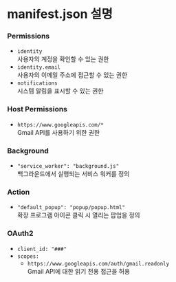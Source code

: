 # manifest.json 설명

### Permissions
- `identity`  
  사용자의 계정을 확인할 수 있는 권한
- `identity.email`  
  사용자의 이메일 주소에 접근할 수 있는 권한
- `notifications`  
  시스템 알림을 표시할 수 있는 권한

### Host Permissions
- `https://www.googleapis.com/*`  
  Gmail API를 사용하기 위한 권한

### Background
- `"service_worker": "background.js"`  
  백그라운드에서 실행되는 서비스 워커를 정의

### Action
- `"default_popup": "popup/popup.html"`  
  확장 프로그램 아이콘 클릭 시 열리는 팝업을 정의

### OAuth2
- `client_id: "###"`
- `scopes:`
  - `https://www.googleapis.com/auth/gmail.readonly`  
    Gmail API에 대한 읽기 전용 접근을 허용
